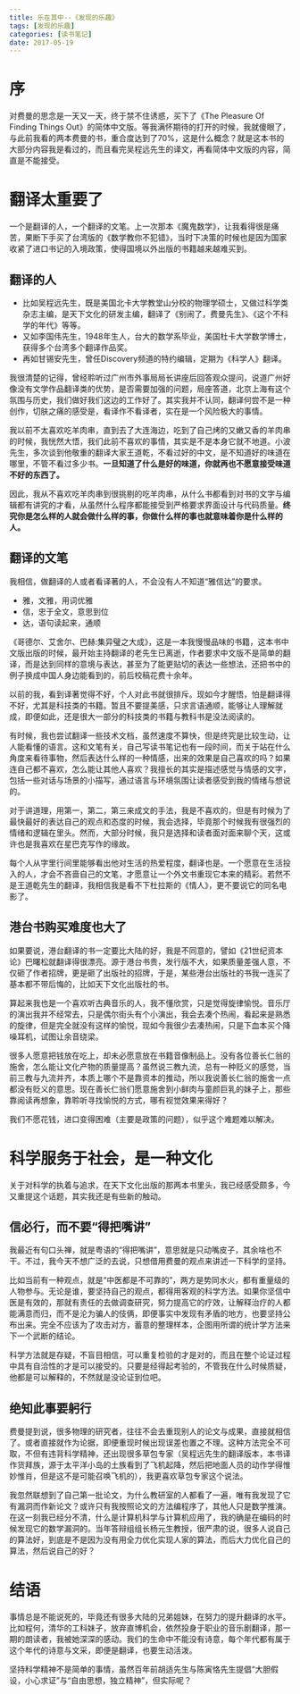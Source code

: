 ```yaml
---
title: 乐在其中--《发现的乐趣》
tags: [发现的乐趣]
categories: [读书笔记]
date: 2017-05-19
---
```



# 序
对费曼的思念是一天又一天，终于禁不住诱惑，买下了《The Pleasure Of Finding Things Out》的简体中文版。等我满怀期待的打开的时候，我就傻眼了，与此前我看的两本费曼的书，重合度达到了70%，这是什么概念？就是这本书的大部分内容我是看过的，而且看完吴程远先生的译文，再看简体中文版的内容，简直是不能接受。

# 翻译太重要了
一个是翻译的人，一个翻译的文笔。上一次那本《魔鬼数学》，让我看得很是痛苦，果断下手买了台湾版的《数学教你不犯错》，当时下决策的时候也是因为国家收紧了进口书记的入境政策，使得国境以外出版的书籍越来越难买到。
<!-- more -->
## 翻译的人
- 比如吴程远先生，既是美国北卡大学教堂山分校的物理学硕士，又做过科学类杂志主编，是天下文化的研发主编，翻译了《别闹了，费曼先生》、《这个不科学的年代》等等。
- 又如李国伟先生，1948年生人，台大的数学系毕业，美国杜卡大学数学博士，获得多个台湾多个翻译作品奖。
- 再如甘锡安先生，曾任Discovery频道的特约编辑，定期为《科学人》翻译。

我很清楚的记得，曾经聆听过广州市外事局局长讲座后回答观众提问，说道广州好像没有文学作品翻译类的优势，是否需要加强的问题，局座答道，北京上海有这个氛围与历史，我们做好我们这边的工作好了。其实我并不认同，翻译何尝不是一种创作，切肤之痛的感受是，看译作不看译者，实在是一个风险极大的事情。

我以前不太喜欢吃羊肉串，直到去了大连海边，吃到了自己烤的又嫩又香的羊肉串的时候，我恍然大悟，我们此前不喜欢的事情，其实是不是本身它就不地道。小波先生，多次谈到他敬重的翻译大家王道乾，不看过好的中文，是不知道好的味道在哪里，不管不看过多少书。**一旦知道了什么是好的味道，你就再也不愿意接受味道不好的东西了。**

因此，我从不喜欢吃羊肉串到很挑剔的吃羊肉串，从什么书都看到对书的文字与编辑都有讲究的才看，从虽然什么程序都能接受到严格要求界面设计与代码质量。**终究你是怎么样的人就会做什么样的事，你做什么样的事也就意味着你是什么样的人。**

## 翻译的文笔
我相信，做翻译的人或者看译著的人，不会没有人不知道“雅信达”的要求。
- 雅，文雅，用词优雅
- 信，忠于全文，意思到位
- 达，语句读起来，通顺

《哥德尔、艾舍尔、巴赫:集异璧之大成》，这是一本我慢慢品味的书籍，这本书中文版出版的时候，最开始主持翻译的老先生已离逝，作者要求中文版不是简单的翻译，而是达到同样的意境与表达，甚至为了能更贴切的表达一些想法，还把书中的例子换成中国人身边能看到的，前后校稿花费十余年。

以前的我，看到译著觉得不好，个人对此书就很排斥。现如今才醒悟，怕是翻译得不好，尤其是科技类的书籍。暂且不要提美感，只求言语通顺，能够让人理解就成，即便如此，还是很大一部分的科技类的书籍与教科书是没法阅读的。

有时候，我也尝试翻译一些技术文档，虽然速度不算快，但是终究是比较生动，让人能看懂的语言。这和文笔有关，自己写读书笔记也有一段时间，而关于站在什么角度来看待事物，然后表达什么样的一种情感，出来的效果是自己喜欢的吗？如果连自己都不喜欢，怎么能让其他人喜欢？我擅长的其实是描述感觉与情感的文字，包括一些对话与场景的小描写，通过语言与环境氛围让读者感受到我的情绪与想说的。

对于讲道理，用第一，第二，第三来成文的手法，我是不喜欢的，但是有时候为了最快最好的表达自己的观点和态度的时候，我会选择，毕竟那个时候我有很强烈的情绪和逻辑在里头。然而，大部分时候，我只是选择和读者面对面来聊个天，这或许也是我喜欢在星巴克写作的缘故。

每个人从字里行间里能够看出他对生活的热爱程度，翻译也是。一个愿意在生活投入的人，才会不吝啬自己的文笔，才愿意让一个外文书重现它本来的精彩。若然不是王道乾先生的翻译，我相信我是看不下杜拉斯的《情人》，更不要说它的同名电影了。

## 港台书购买难度也大了
如果要说，港台翻译的书一定要比大陆的好，我是不同意的，譬如《21世纪资本论》巴曙松就翻译得很漂亮。源于港台书贵，发行版不大，如果质量差强人意，不仅砸了作者招牌，更是砸了出版社的招牌，于是，某些港台出版社的书我一连买了基本都不带后悔的，比如天下文化出版社的书。

算起来我也是一个喜欢听古典音乐的人，我不懂欣赏，只是觉得旋律愉悦。音乐厅的演出我并不经常去，只是偶尔街头有个小演出，我会去凑个热闹，看起来是熟悉的旋律，但是完全就没有这样的愉悦，现如今我很少去凑热闹，只是下血本买个降噪耳机，试图让余音绕梁。

很多人愿意把钱放在吃上，却未必愿意放在书籍音像制品上。没有各位善长仁翁的施舍，怎么能让文化产物的质量提高？虽然说三教九流，总有一种贬义的感觉，当前三教与九流并齐，本质上哪个不是靠资本的推动，所以我说善长仁翁的施舍一点都没有贬义的意思。现在善长仁翁们愿意施舍到小鲜肉与童颜巨乳的妹子上，那些靠阅读再想象，靠聆听寻找愉悦的方式，哪有视觉效果来得好？

我们不愿花钱，进口变得困难（主要是政策的问题），似乎这个难题难以解决。

# 科学服务于社会，是一种文化
关于对科学的执着与追求，在天下文化出版的那两本书里头，我已经感受颇多，今又重提这个话题，其实我还是有些新的触动。

## 信必行，而不要“得把嘴讲”
我最近有句口头禅，就是粤语的“得把嘴讲”，意思就是只动嘴皮子，其余啥也不干。不过，我今天不想广泛的去说，只想借用费曼的观点来讲述一下科学的坚持。

比如当前有一种观点，就是“中医都是不可靠的”，两方是势同水火，都有重量级的人物参与。无论是谁，要坚持自己的观点，都得用客观的科学方法。如果你坚信中医是有效的，那就有责任的去做调查研究，努力提高它的疗效，让解释治疗的人都能满意而归，而不是沦为骗人的伎俩，即便事实中发现有矛盾的地方，也要坚持公布出来。完全不应该为了攻击对方，蓄意的整理样本，企图用所谓的统计学方法来下一个武断的结论。

科学方法就是存疑，不盲目相信，可以重复检验的才是对的，而且在整个论证过程中具有自洽性的才是可以接受的。只要是经得起考验的，不管我在什么时候质疑，他都是可以解释的，不然就是没论证到位吧。

## 绝知此事要躬行
费曼提到说，很多物理的研究者，往往不会去重现别人的论文与成果，直接就相信了。或者直接就作为论据，即便重现时候出现误差也置之不理。这种方法完全不可取，不但有违背科学精神，还出现很多草包专家（吴程远先生的翻译版本，本书译作货拜族，源于太平洋小岛的土族看到了飞机起降，然后把地面人员的动作学得惟妙惟肖，但是这不是可能召唤飞机的），我更喜欢草包专家这个说法。

我忽然联想到了自己第一批论文，为什么教研室的人都看了一遍，唯有我发现了它有漏洞而作新论文？或许只有我按照论文的方法编程序了，其他人只是数学推演。在这一刻我已经分不清，什么是计算机科学与计算机应用了，我的确是在编码的时候发现它的数学漏洞的。当年答辩组组长杨元生教授，很严肃的说，很多人说自己的算法好，到底是不是因为没有用全力优化实现人家的算法，而后大力优化自己的算法，然后说自己的好？

# 结语
事情总是不能说死的，毕竟还有很多大陆的兄弟姐妹，在努力的提升翻译的水平。比如程何，清华的工科妹子，放弃直博机会，依然投身于职业的音乐剧翻译，那一期的朗读者，我被她深深的感动。我们的生命中不能没有诗意，每个年代都有属于这个年代的诗意与文采，即便是翻译，也要生动活泼。

坚持科学精神不是简单的事情，虽然百年前胡适先生与陈寅恪先生提倡“大胆假设，小心求证”与“自由思想，独立精神”，但实际呢？
